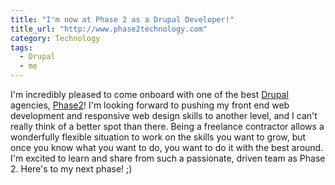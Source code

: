 ```yaml
---
title: "I'm now at Phase 2 as a Drupal Developer!"
title_url: "http://www.phase2technology.com"
category: Technology
tags:
  - Drupal
  - me
---
```

I'm incredibly pleased to come onboard with one of the best [Drupal][drupal] agencies, [Phase2](http://www.phase2technology.com)! I'm looking forward to pushing my front end web development and responsive web design skills to another level, and I can't really think of a better spot than there. Being a freelance contractor allows a wonderfully flexible situation to work on the skills you want to grow, but once you know what you want to do, you want to do it with the best around. I'm excited to learn and share from such a passionate, driven team as Phase 2. Here's to my next phase! ;)

[drupal]: http://en.wikipedia.org/wiki/Drupal